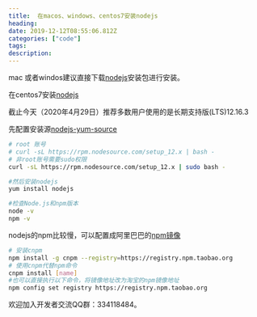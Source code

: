 ```yaml
---
title:  在macos、windows、centos7安装nodejs
heading: 
date: 2019-12-12T08:55:06.812Z
categories: ["code"]
tags: 
description: 
---
```


mac 或者windos建议直接下载[nodejs](https://nodejs.org/zh-cn/download/)安装包进行安装。

在centos7安装[nodejs](https://nodejs.org/en/download/package-manager/)

截止今天（2020年4月29日）推荐多数用户使用的是长期支持版(LTS)12.16.3 

先配置安装源[nodejs-yum-source](https://github.com/nodesource/distributions)

```bash
# root 账号
# curl -sL https://rpm.nodesource.com/setup_12.x | bash -
# 非root账号需要sudo权限
curl -sL https://rpm.nodesource.com/setup_12.x | sudo bash -

#然后安装nodejs
yum install nodejs

#检查Node.js和npm版本
node -v
npm -v
```


nodejs的npm比较慢，可以配置成阿里巴巴的[npm镜像](https://npm.taobao.org/)

```bash
# 安装cnpm
npm install -g cnpm --registry=https://registry.npm.taobao.org
# 使用cnpm代替npm命令
cnpm install [name]
#也可以直接执行以下命令，将镜像地址改为淘宝的npm镜像地址
npm config set registry https://registry.npm.taobao.org
```

欢迎加入开发者交流QQ群：334118484。

